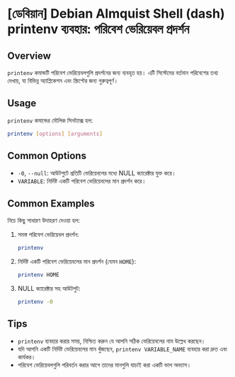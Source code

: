 # [ডেবিয়ান] Debian Almquist Shell (dash) printenv ব্যবহার: পরিবেশ ভেরিয়েবল প্রদর্শন

## Overview
`printenv` কমান্ডটি পরিবেশ ভেরিয়েবলগুলি প্রদর্শনের জন্য ব্যবহৃত হয়। এটি সিস্টেমের বর্তমান পরিবেশের তথ্য দেখায়, যা বিভিন্ন অ্যাপ্লিকেশন এবং স্ক্রিপ্টের জন্য গুরুত্বপূর্ণ।

## Usage
`printenv` কমান্ডের মৌলিক সিনট্যাক্স হল:

```bash
printenv [options] [arguments]
```

## Common Options
- `-0`, `--null`: আউটপুটে প্রতিটি ভেরিয়েবলের মধ্যে NULL ক্যারেক্টার যুক্ত করে।
- `VARIABLE`: নির্দিষ্ট একটি পরিবেশ ভেরিয়েবলের মান প্রদর্শন করে।

## Common Examples
নিচে কিছু সাধারণ উদাহরণ দেওয়া হল:

1. সমস্ত পরিবেশ ভেরিয়েবল প্রদর্শন:
   ```bash
   printenv
   ```

2. নির্দিষ্ট একটি পরিবেশ ভেরিয়েবলের মান প্রদর্শন (যেমন `HOME`):
   ```bash
   printenv HOME
   ```

3. NULL ক্যারেক্টার সহ আউটপুট:
   ```bash
   printenv -0
   ```

## Tips
- `printenv` ব্যবহার করার সময়, নিশ্চিত করুন যে আপনি সঠিক ভেরিয়েবলের নাম উল্লেখ করছেন।
- যদি আপনি একটি নির্দিষ্ট ভেরিয়েবলের মান খুঁজছেন, `printenv VARIABLE_NAME` ব্যবহার করা দ্রুত এবং কার্যকর।
- পরিবেশ ভেরিয়েবলগুলি পরিবর্তন করার আগে তাদের মানগুলি যাচাই করা একটি ভাল অভ্যাস।